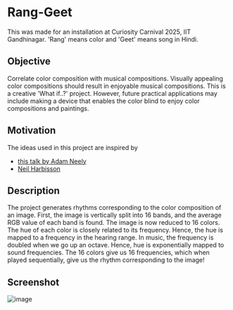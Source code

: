 # Rang-Geet

This was made for an installation at Curiosity Carnival 2025, IIT Gandhinagar. 'Rang' means color and 'Geet' means song in Hindi. 

## Objective

Correlate color composition with musical compositions. Visually appealing color compositions should result in enjoyable musical compositions. This is a creative 'What if..?' project. However, future practical applications may include making a device that enables the color blind to enjoy color compositions and paintings.

## Motivation

The ideas used in this project are inspired by 
- [this talk by Adam Neely](https://www.youtube.com/watch?v=JiNKlhspdKg])
- [Neil Harbisson](https://www.ted.com/talks/neil_harbisson_i_listen_to_color)

## Description
The project generates rhythms corresponding to the color composition of an image. First, the image is vertically split into 16 bands, and the average RGB value of each band is found. The image is now reduced to 16 colors. The hue of each color is closely related to its frequency. Hence, the hue is mapped to a frequency in the hearing range. In music, the frequency is doubled when we go up an octave. Hence, hue is exponentially mapped to sound frequencies. The 16 colors give us 16 frequencies, which when played sequentially, give us the rhythm corresponding to the image!

## Screenshot
![image](https://github.com/user-attachments/assets/1e0eee26-7913-42fd-b035-a14db736ab88)

